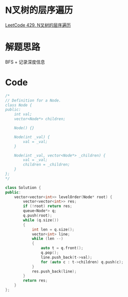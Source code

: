 # N叉树的层序遍历
[LeetCode 429. N叉树的层序遍历](https://leetcode.cn/problems/n-ary-tree-level-order-traversal/submissions/)

# 解题思路
BFS + 记录深度信息

# Code
```cpp
/*
// Definition for a Node.
class Node {
public:
    int val;
    vector<Node*> children;

    Node() {}

    Node(int _val) {
        val = _val;
    }

    Node(int _val, vector<Node*> _children) {
        val = _val;
        children = _children;
    }
};
*/

class Solution {
public:
    vector<vector<int>> levelOrder(Node* root) {
        vector<vector<int>> res;
        if (!root) return res;
        queue<Node*> q;
        q.push(root);
        while (q.size())
        {
            int len = q.size();
            vector<int> line;
            while (len --)
            {
                auto t = q.front();
                q.pop();
                line.push_back(t->val);
                for (auto c : t->children) q.push(c);
            }
            res.push_back(line);
        }
        return res;
    }
};
```